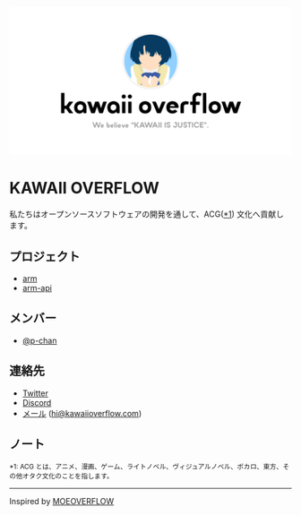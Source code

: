![](./assets/og-image.png)

# KAWAII OVERFLOW

私たちはオープンソースソフトウェアの開発を通して、ACG([\*1](#note)) 文化へ貢献します。

## プロジェクト

- [arm](https://github.com/kawaiioverflow/arm)
- [arm-api](https://github.com/kawaiioverflow/arm-api)

## メンバー

- [@p-chan](https://github.com/p-chan)

## 連絡先

- [Twitter](https://twitter.com/kawaiioverflow)
- [Discord](https://discord.gg/fCfBXxZ)
- [メール](mailto:hi@kawaiioverflow.com) (hi@kawaiioverflow.com)

## ノート

<small>\*1: ACG とは、アニメ、漫画、ゲーム、ライトノベル、ヴィジュアルノベル、ボカロ、東方、その他オタク文化のことを指します。</small>

---

Inspired by [MOEOVERFLOW](https://moeoverflow.com/)
